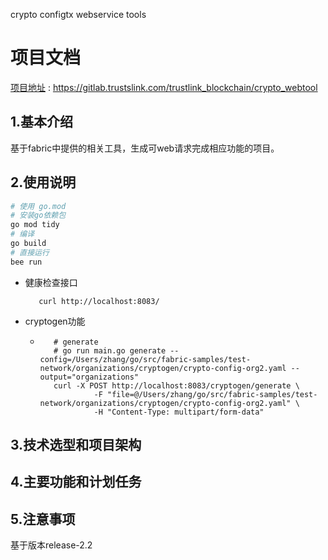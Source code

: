crypto configtx webservice tools

# 项目文档
[项目地址](https://gitlab.trustslink.com/trustlink_blockchain/crypto_webtool) : https://gitlab.trustslink.com/trustlink_blockchain/crypto_webtool
## 1.基本介绍
基于fabric中提供的相关工具，生成可web请求完成相应功能的项目。
## 2.使用说明
```bash
# 使用 go.mod
# 安装go依赖包
go mod tidy
# 编译
go build
# 直接运行
bee run
```
- 健康检查接口
    ```shell script
       curl http://localhost:8083/
    ```
- cryptogen功能
    - ```shell script
         # generate
         # go run main.go generate --config=/Users/zhang/go/src/fabric-samples/test-network/organizations/cryptogen/crypto-config-org2.yaml --output="organizations"
         curl -X POST http://localhost:8083/cryptogen/generate \
                  -F "file=@/Users/zhang/go/src/fabric-samples/test-network/organizations/cryptogen/crypto-config-org2.yaml" \
                  -H "Content-Type: multipart/form-data"
      ```
## 3.技术选型和项目架构

## 4.主要功能和计划任务

## 5.注意事项
基于版本release-2.2